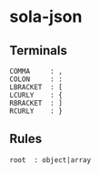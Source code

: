 # sola-json


## Terminals
```
COMMA     : ,
COLON     : :
LBRACKET  : [
LCURLY    : {
RBRACKET  : ]
RCURLY    : }
```

## Rules
```
root  : object|array
```
